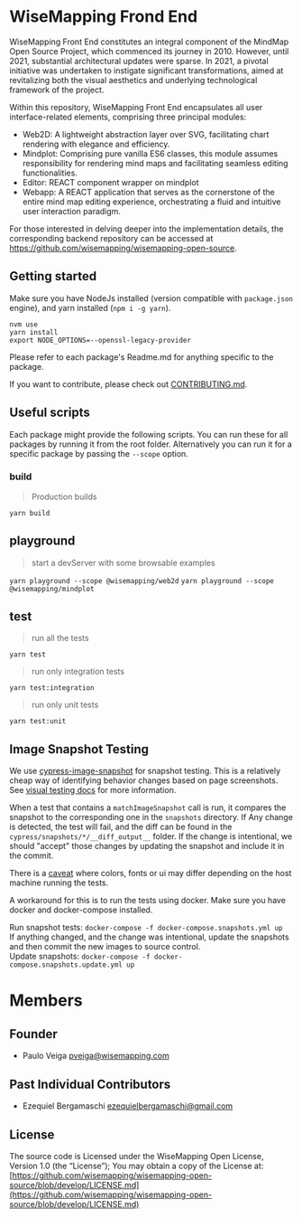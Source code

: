 # WiseMapping Frond End 

WiseMapping Front End constitutes an integral component of the MindMap Open Source Project, which commenced its journey in 2010. However, until 2021, substantial architectural updates were sparse. In 2021, a pivotal initiative was undertaken to instigate significant transformations, aimed at revitalizing both the visual aesthetics and underlying technological framework of the project.

Within this repository, WiseMapping Front End encapsulates all user interface-related elements, comprising three principal modules:

* Web2D: A lightweight abstraction layer over SVG, facilitating chart rendering with elegance and efficiency.
* Mindplot: Comprising pure vanilla ES6 classes, this module assumes responsibility for rendering mind maps and facilitating seamless editing functionalities.
* Editor: REACT component wrapper on mindplot
* Webapp: A REACT application that serves as the cornerstone of the entire mind map editing experience, orchestrating a fluid and intuitive user interaction paradigm.

For those interested in delving deeper into the implementation details, the corresponding backend repository can be accessed at https://github.com/wisemapping/wisemapping-open-source.

## Getting started

Make sure you have NodeJs installed (version compatible with `package.json` engine), and yarn installed (`npm i -g yarn`).

```
nvm use
yarn install
export NODE_OPTIONS=--openssl-legacy-provider 
```

Please refer to each package's Readme.md for anything specific to the package.

If you want to contribute, please check out [CONTRIBUTING.md](./CONTRIBUTING.md).

## Useful scripts

Each package might provide the following scripts. You can run these for all packages by running it from the root folder. Alternatively you can run it for a specific package by passing the `--scope` option.

### build

> Production builds

`yarn build`

## playground

> start a devServer with some browsable examples

`yarn playground --scope @wisemapping/web2d`
`yarn playground --scope @wisemapping/mindplot`

## test

> run all the tests

`yarn test`

> run only integration tests

`yarn test:integration`

> run only unit tests

`yarn test:unit`

## Image Snapshot Testing

We use [cypress-image-snapshot](https://www.npmjs.com/package/cypress-image-snapshot) for snapshot testing. This is a relatively cheap way of identifying behavior changes based on page screenshots. See [visual testing docs](https://docs.cypress.io/guides/tooling/visual-testing) for more information.

When a test that contains a `matchImageSnapshot` call is run, it compares the snapshot to the corresponding one in the `snapshots` directory. If Any change is detected, the test will fail, and the diff can be found in the `cypress/snapshots/*/__diff_output__` folder. If the change is intentional, we should "accept" those changes by updating the snapshot and include it in the commit.

There is a [caveat](https://github.com/jaredpalmer/cypress-image-snapshot/issues/98) where colors, fonts or ui may differ depending on the host machine running the tests.

A workaround for this is to run the tests using docker. Make sure you have docker and docker-compose installed.

Run snapshot tests: `docker-compose -f docker-compose.snapshots.yml up`  
If anything changed, and the change was intentional, update the snapshots and then commit the new images to source control.  
Update snapshots: `docker-compose -f docker-compose.snapshots.update.yml up`


# Members

## Founder

   * Paulo Veiga <pveiga@wisemapping.com>

## Past Individual Contributors

   * Ezequiel Bergamaschi <ezequielbergamaschi@gmail.com>
   
## License

The source code is Licensed under the WiseMapping Open License, Version 1.0 (the “License”);
You may obtain a copy of the License at: [https://github.com/wisemapping/wisemapping-open-source/blob/develop/LICENSE.md](https://github.com/wisemapping/wisemapping-open-source/blob/develop/LICENSE.md)
